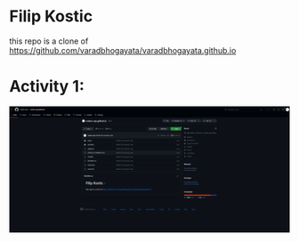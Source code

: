 # Filip Kostic

this repo is a clone of
https://github.com/varadbhogayata/varadbhogayata.github.io

# Activity 1:

![Alt text](images/Activity1.png)
